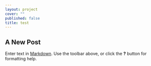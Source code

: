 ```yaml
---
layout: project
cover: ""
published: false
title: test
---
```


## A New Post



Enter text in [Markdown](http://daringfireball.net/projects/markdown/). Use the toolbar above, or click the **?** button for formatting help.
